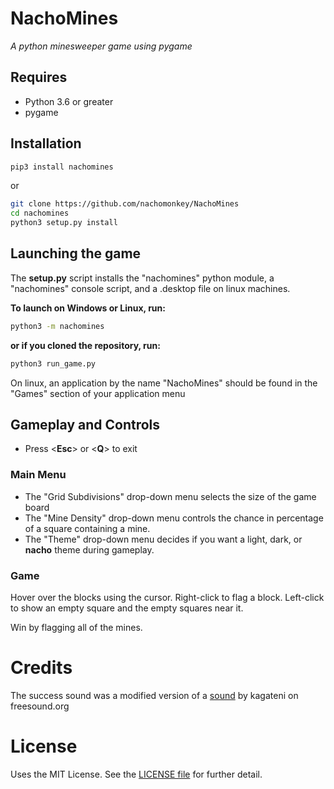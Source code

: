 # NachoMines
*A python minesweeper game using pygame*

## Requires
* Python 3.6 or greater
* pygame

## Installation

```bash
pip3 install nachomines
```
or

```bash
git clone https://github.com/nachomonkey/NachoMines
cd nachomines
python3 setup.py install
```

## Launching the game

The **setup.py** script installs the "nachomines" python module, a "nachomines" console script, and a .desktop file on linux machines.

**To launch on Windows or Linux, run:**
```bash
python3 -m nachomines
```

**or if you cloned the repository, run:**

```bash
python3 run_game.py
```

On linux, an application by the name "NachoMines" should be found in the "Games" section of your application menu

## Gameplay and Controls
* Press <**Esc**> or <**Q**> to exit
### Main Menu

* The "Grid Subdivisions" drop-down menu selects the size of the game board
* The "Mine Density" drop-down menu controls the chance in percentage of a square containing a mine.
* The "Theme" drop-down menu decides if you want a light, dark, or **nacho** theme during gameplay.

### Game
Hover over the blocks using the cursor. Right-click to flag a block.
Left-click to show an empty square and the empty squares near it.

Win by flagging all of the mines.

# Credits

The success sound was a modified version of a [sound](https://freesound.org/people/kagateni/sounds/404360/) by kagateni on freesound.org

# License
Uses the MIT License. See the [LICENSE file](https://github.com/nachomonkey/NachoMines/blob/master/LICENSE) for further detail.
